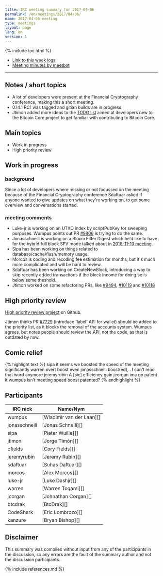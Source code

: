 ```yaml
---
title: IRC meeting summary for 2017-04-06
permalink: /en/meetings/2017/04/06/
name: 2017-04-06-meeting
type: meetings
layout: page
lang: en
version: 1
---
```

{% include toc.html %}
 
- [Link to this week logs](https://botbot.me/freenode/bitcoin-core-dev/2017-04-06/?msg=83564974&page=2)
- [Meeting minutes by meetbot](http://www.erisian.com.au/meetbot/bitcoin-core-dev/2017/bitcoin-core-dev.2017-04-06-19.02.html)
 
---

## Notes / short topics

- A lot of developers were present at the Financial Cryptography conference, making this a short meeting.
- 0.14.1 RC1 was tagged and gitian builds are in progress
- Jtimon added more ideas to the [TODO list][#7829] aimed at developers new to the Bitcoin Core project to get familiar with contributing to Bitcoin Core.

## Main topics

- Work in progress
- High priority review

## Work in progress

### background

Since a lot of developers where missing or not focussed on the meeting because of the Financial Cryptography conference Sdaftuar asked if anyone wanted to give updates on what they're working on, to get some overview and conversations started.

### meeting comments

- Luke-jr is working on an UTXO index by scriptPubKey for sweeping purposes. Wumpus points out PR [#9806][] is trying to do the same.
- Jonasschnelli is working on a Bloom Filter Digest which he'd like to have for the hybrid full block SPV mode talked about in [2016-11-10 meeting](/en/meetings/2016/11/10/#hybrid-spv).
- Sipa has been working on things related to database/cache/flush/memory usage.
- Morcos is coding and recoding fee estimation for months, but it's much more complicated and will be hard to review.
- Sdaftuar has been working on CreateNewBlock, introducing a way to skip recently added transactions if the block income for doing so is below some theshold.
- Jtimon worked on some refactoring PRs, like [#9494][], [#10119][] and [#10118][]

## High priority review

[High priority review project](https://github.com/bitcoin/bitcoin/projects/8) on Github.

Jtimon thinks PR [#7729][] (introduce 'label' API for wallet) should be added to the priority list, as it blocks the removal of the accounts system. Wumpus agrees, but notes people should review the API, not the code, as that is outdated by now.

## Comic relief

{% highlight text %}
sipa               it seems we boosted the speed of the meeting significantly
warren             overt boost even
jonasschnelli      boost(ed),.. I can't read that word anymore
jeremyrubin        A [sic] efficiency gain
jcorgan            ima go patent it
wumpus             isn't meeting speed boost patented?
{% endhighlight %}

## Participants
 
| IRC nick        | Name/Nym                  |
|-----------------|---------------------------|
| wumpus          | [Wladimir van der Laan][] |
| jonasschnelli   | [Jonas Schnelli][]        |
| sipa            | [Pieter Wuille][]         |
| jtimon          | [Jorge Timón][]           |
| cfields         | [Cory Fields][]           |
| jeremyrubin     | [Jeremy Rubin][]          |
| sdaftuar        | [Suhas Daftuar][]         |
| morcos          | [Alex Morcos][]           |
| luke-jr         | [Luke Dashjr][]           |
| warren          | [Warren Togami][]         |
| jcorgan         | [Johnathan Corgan][]      |
| btcdrak         | [BtcDrak][]               |
| CodeShark       | [Eric Lombrozo][]         |
| kanzure         | [Bryan Bishop][]          |

## Disclaimer
 
This summary was compiled without input from any of the participants in the discussion, so any errors are the fault of the summary author and not the discussion participants.

[#7829]: https://github.com/bitcoin/bitcoin/issues/7829
[#10118]: https://github.com/bitcoin/bitcoin/pull/10118
[#10119]: https://github.com/bitcoin/bitcoin/pull/10119
[#7729]: https://github.com/bitcoin/bitcoin/pull/7729
[#9806]: https://github.com/bitcoin/bitcoin/pull/9806
[#9494]: https://github.com/bitcoin/bitcoin/pull/9494

{% include references.md %}
